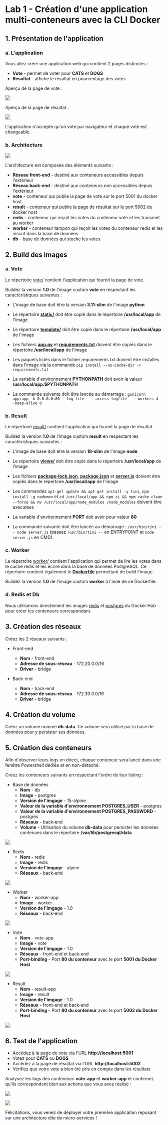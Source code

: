 # Lab 1 - Création d'une application multi-conteneurs avec la CLI Docker

## 1. Présentation de l'application

### a. L'application

Vous allez créer une application web qui contient 2 pages distinctes :

- **Vote** - permet de voter pour **CATS** et **DOGS**
- **Resultat** - affiche le résultat en pourcentage des votes

Aperçu de la page de vote :

![](./img/vote-hp.png)

Aperçu de la page de résultat :

![](./img/result-hp.png)

L'application n'accepte qu'un vote par navigateur et chaque vote est changeable.

### b. Architecture

![](./img/voting-app-archi.png)

L'architecture est composée des éléments suivants :

- **Réseau front-end** - destiné aux conteneurs accessibles depuis l'extérieur
- **Réseau back-end** - destiné aux conteneurs non accessibles depuis l'extérieur
- **vote** - conteneur qui publie la page de vote sur le port 5001 du docker host
- **result** - conteneur qui publie la page de résultat sur le port 5002 du docker host
- **redis** - conteneur qui reçoit les votes du conteneur vote et les transmet au worker
- **worker** - conteneur tampon qui reçoit les votes du conteneur redis et les inscrit dans la base de données
- **db** - base de données qui stocke les votes

## 2. Build des images

### a. Vote

Le répertoire [vote/](./src/vote/) contient l'application qui fournit la page de vote.

Buildez la version **1.0** de l'image custom **vote** en respectant les caractéristiques suivantes :

- L'image de base doit être la version **3.11-slim** de l'image **python**

- Le répertoire **[static/](./src/vote/static/)** doit être copié dans le répertoire **/usr/local/app** de l'image

- Le répertoire **[template/](./src/vote/template/)** doit être copié dans le répertoire **/usr/local/app** de l'image

- Les fichiers **[app.py](./src/vote/app.py)** et **[requirements.txt](./src/vote/requirements.txt)** doivent être copiés dans le répertoire **/usr/local/app** de l'image

- Les paquets listés dans le fichier requirements.txt doivent être installés dans l'image via la commande `pip install --no-cache-dir -r requirements.txt`

- La variable d'environnement **PYTHONPATH** doit avoir la valeur **/usr/local/app:$PYTHONPATH**

- La commande suivante doit être lancée au démarrage : `gunicorn app:app -b 0.0.0.0:80 --log-file - --access-logfile - --workers 4 --keep-alive 0`

### b. Result

Le répertoire [result/](./src/result/) contient l'application qui fournit la page de résultat.

Buildez la version **1.0** de l'image custom **result** en respectant les caractéristiques suivantes :

- L'image de base doit être la version **18-slim** de l'image **node**

- Le répertoire **[views/](./src/result/views/)** doit être copié dans le répertoire **/usr/local/app** de l'image

- Les fichiers **[package-lock.json](./src/result/package-lock.json)**, **[package.json](./src/result/package.json)** et **[server.js](./src/result/server.js)** doivent être copiés dans le répertoire **/usr/local/app** de l'image

- Les commandes `apt-get update && apt-get install -y tini`, `npm install -g nodemon` et `cd /usr/local/app && npm ci && npm cache clean --force && mv /usr/local/app/node_modules /node_modules` doivent être exécutées

- La variable d'environnement **PORT** doit avoir pour valeur **80**

- La commande suivante doit être lancée au démarrage : `/usr/bin/tini -- node server.js` (passez `/usr/bin/tini --` en ENTRYPOINT et `node server.js` en CMD).

### c. Worker

Le répertoire [worker/](./src/worker/) contient l'application qui permet de lire les votes dans le cache redis et les écrire dans la base de données PostgreSQL. Ce répertoire contient également le **[Dockerfile](./src/worker/Dockerfile)** permettant de build l'image.

Buildez la version **1.0** de l'image custom **worker** à l'aide de ce Dockerfile.

### d. Redis et Db

Nous utiliserons directement les images [redis](https://hub.docker.com/_/redis) et [postgres](https://hub.docker.com/_/postgres) du Docker Hub pour créer les conteneurs correspondant.

## 3. Création des réseaux

Créez les 2 réseaux suivants :

- Front-end
    - **Nom** - front-end
    - **Adresse de sous-réseau** - 172.20.0.0/16
    - **Driver** - bridge

- Back-end
    - **Nom** - back-end
    - **Adresse de sous-réseau** - 172.30.0.0/16
    - **Driver** - bridge

## 4. Création du volume

Créez un volume nommé **db-data**. Ce volume sera utilisé par la base de données pour y persister ses données.

## 5. Création des conteneurs

Afin d'observer leurs logs en direct, chaque conteneur sera lancé dans une fenêtre Powershell dédiée et en non-détaché.

Créez les conteneurs suivants en respectant l'ordre de leur listing :

- Base de données
    - **Nom** - db
    - **Image** - postgres
    - **Version de l'imgage** - 15-alpine
    - **Valeur de la variable d'environnement POSTGRES_USER** - postgres
    - **Valeur de la variable d'environnement POSTGRES_PASSWORD** - postgres
    - **Réseaux** - back-end
    - **Volume** - Utilisation du volume **db-data** pour persister les données contenues dans le répertoire **/var/lib/postgresql/data**

![](./img/db-log.png)

- Redis
    - **Nom** - redis
    - **Image** - redis
    - **Version de l'imgage** - alpine
    - **Réseaux** - back-end

![](./img/redis-log.png)

- Worker
    - **Nom** - worker-app
    - **Image** - worker
    - **Version de l'imgage** - 1.0
    - **Réseaux** - back-end

![](./img/worker-log.png)

- Vote
    - **Nom** - vote-app
    - **Image** - vote
    - **Version de l'imgage** - 1.0
    - **Réseaux** - front-end et back-end
    - **Port-binding** - Port **80 du conteneur** avec le port **5001 du Docker Host**

![](./img/vote-log.png)

- Result
    - **Nom** - result-app
    - **Image** - result
    - **Version de l'imgage** - 1.0
    - **Réseaux** - front-end et back-end
    - **Port-binding** - Port **80 du conteneur** avec le port **5002 du Docker Host**

![](./img/result-log.png)

## 6. Test de l'application

- Accédez à la page de vote via l'URL **http://localhost:5001**
- Votez pour **CATS** ou **DOGS**
- Accédez à la page de résultat via l'URL **http://localhost:5002**
- Vérifiez que votre vote a bien été pris en compte dans les résultats

Analysez les logs des conteneurs **vote-app** et **worker-app** et confirmez qu'ils correspondent bien aux actions que vous avez réalisé :

![](./img/vote-access-log.png)

![](./img/worker-process-log.png)

Félicitations, vous venez de déployer votre première application reposant sur une architecture dite de micro-services !